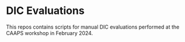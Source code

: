 # DIC Evaluations 
This repos contains scripts for manual DIC evaluations performed at the CAAPS workshop in February 2024.